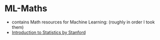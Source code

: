 # ML-Maths

- contains Math resources for Machine Learning:
(roughly in order I took them)
- [Introduction to Statistics by Stanford](https://www.coursera.org/learn/stanford-statistics?index=prod_all_launched_products_term_optimization&partners=Stanford%20University)
